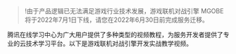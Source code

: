 >!由于产品逻辑已无法满足游戏行业技术发展，游戏联机对战引擎 MGOBE 将于2022年7月1日下线，请您在2022年6月30日前完成服务迁移。


腾讯在线学习中心为广大用户提供了多种类型的视频教程，为服务开发者提供了专业的云技术学习平台。以下是游戏联机对战引擎开发实战教学视频。


